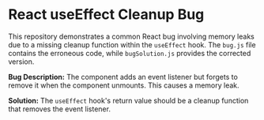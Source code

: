 # React useEffect Cleanup Bug

This repository demonstrates a common React bug involving memory leaks due to a missing cleanup function within the `useEffect` hook.  The `bug.js` file contains the erroneous code, while `bugSolution.js` provides the corrected version.

**Bug Description:**
The component adds an event listener but forgets to remove it when the component unmounts. This causes a memory leak.

**Solution:**
The `useEffect` hook's return value should be a cleanup function that removes the event listener.